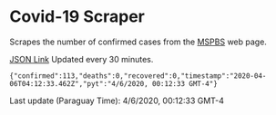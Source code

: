 # Covid-19 Scraper

Scrapes the number of confirmed cases from the [MSPBS](https://www.mspbs.gov.py/covid-19.php) web page.

[JSON Link](https://jmayalag.github.io/covid19-scrape/cases.json)
Updated every 30 minutes.
```
{"confirmed":113,"deaths":0,"recovered":0,"timestamp":"2020-04-06T04:12:33.462Z","pyt":"4/6/2020, 00:12:33 GMT-4"}
```
Last update (Paraguay Time): 4/6/2020, 00:12:33 GMT-4